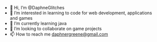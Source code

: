 - 👋 Hi, I’m @DaphneGlitches
- 👀 I’m interested in learning to code for web development, applications and games
- 🌱 I’m currently learning java
- 💞️ I’m looking to collaborate on game projects
- 📫 How to reach me daphnergreene@gmail.com

<!---
DaphneGlitches/DaphneGlitches is a ✨ special ✨ repository because its `README.md` (this file) appears on your GitHub profile.
You can click the Preview link to take a look at your changes.
--->
